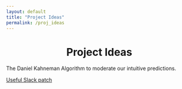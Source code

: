 ```yaml
---
layout: default
title: "Project Ideas"
permalink: /proj_ideas
---
```




<h1 align="center"> Project Ideas </h1>

The Daniel Kahneman Algorithm to moderate our intuitive predictions.


[Useful Slack patch](https://github.com/SharonBrizinov/slack-anti-delete/tree/main)
